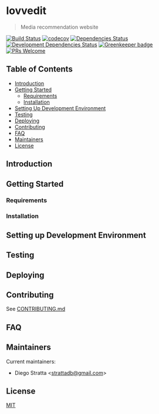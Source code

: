 # lovvedit

> Media recommendation website

[![Build Status](https://travis-ci.org/lovvedit/lovvedit.svg?branch=master)](https://travis-ci.org/lovvedit/lovvedit)
[![codecov](https://codecov.io/gh/lovvedit/lovvedit/branch/master/graph/badge.svg)](https://codecov.io/gh/lovvedit/lovvedit)
[![Dependencies Status](https://david-dm.org/lovvedit/lovvedit.svg)](https://david-dm.org/lovvedit/lovvedit)
[![Development Dependencies Status](https://david-dm.org/lovvedit/lovvedit/dev-status.svg)](https://david-dm.org/lovvedit/lovvedit?type=dev)
[![Greenkeeper badge](https://badges.greenkeeper.io/lovvedit/lovvedit.svg)](https://greenkeeper.io/)
[![PRs Welcome](https://img.shields.io/badge/PRs-welcome-brightgreen.svg)](CONTRIBUTING.md)

## Table of Contents

* [Introduction](#introduction)
* [Getting Started](#getting-started)
    * [Requirements](#requirements)
    * [Installation](#installation)
* [Setting Up Development Environment](#setting-up-development-environment)
* [Testing](#testing)
* [Deploying](#deploying)
* [Contributing](#contributing)
* [FAQ](#faq)
* [Maintainers](#maintainers)
* [License](#license)

## Introduction

## Getting Started

### Requirements

### Installation

## Setting up Development Environment

## Testing

## Deploying

## Contributing

See [CONTRIBUTING.md](CONTRIBUTING.md)

## FAQ

## Maintainers

Current maintainers:

* Diego Stratta <[strattadb@gmail.com](mailto:strattadb@gmail.com)>

## License

[MIT](https://opensource.org/licenses/MIT)
